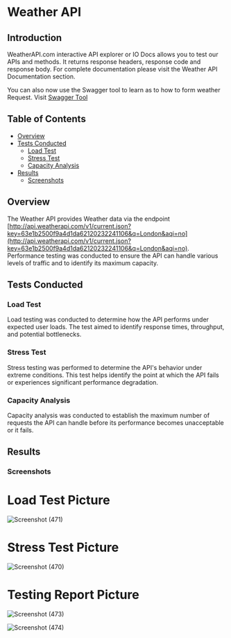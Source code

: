 # Weather API

## Introduction

WeatherAPI.com interactive API explorer or IO Docs allows you to test our APIs and methods. It returns response headers, response code and response body.
For complete documentation please visit the Weather API Documentation section.

You can also now use the Swagger tool to learn as to how to form weather Request. Visit [Swagger Tool](https://app.swaggerhub.com/apis-docs/WeatherAPI.com/WeatherAPI/1.0.2)


## Table of Contents

- [Overview](#overview)
- [Tests Conducted](#tests-conducted)
  - [Load Test](#load-test)
  - [Stress Test](#stress-test)
  - [Capacity Analysis](#capacity-analysis)
- [Results](#results)
  - [Screenshots](#screenshots)
  

## Overview

The Weather API provides Weather data via the endpoint [http://api.weatherapi.com/v1/current.json?key=63e1b2500f9a4d1da62120232241106&q=London&aqi=no](http://api.weatherapi.com/v1/current.json?key=63e1b2500f9a4d1da62120232241106&q=London&aqi=no). Performance testing was conducted to ensure the API can handle various levels of traffic and to identify its maximum capacity.

## Tests Conducted

### Load Test

Load testing was conducted to determine how the API performs under expected user loads. The test aimed to identify response times, throughput, and potential bottlenecks.

### Stress Test

Stress testing was performed to determine the API's behavior under extreme conditions. This test helps identify the point at which the API fails or experiences significant performance degradation.

### Capacity Analysis

Capacity analysis was conducted to establish the maximum number of requests the API can handle before its performance becomes unacceptable or it fails.

## Results



### Screenshots

# Load Test Picture
![Screenshot (471)](https://github.com/Tauhid333/Random-User-API-Performance-Test/assets/62515281/0644ca4c-4336-4751-87cf-d1708dda8004)



# Stress Test Picture
![Screenshot (470)](https://github.com/Tauhid333/Random-User-API-Performance-Test/assets/62515281/9b32411a-c410-4085-8808-1e4a679b01da)


# Testing Report Picture
![Screenshot (473)](https://github.com/Tauhid333/Random-User-API-Performance-Test/assets/62515281/15de6559-e807-43b6-bb32-164b9b298771)

![Screenshot (474)](https://github.com/Tauhid333/Random-User-API-Performance-Test/assets/62515281/6cbc55fe-127c-4453-ab5d-9b1c0afdc9b4)






